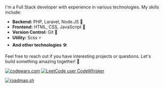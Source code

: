 I'm a Full Stack developer with experience in various technologies. My skills include:

- **Backend:** PHP, Laravel, Node.JS 🚀
- **Frontend:** HTML, CSS, JavaScript 🎨
- **Version Control:** Git 📜
- **Utility:** Scss ⚡
- **And other technologies** 🛠️

Feel free to reach out if you have interesting projects or questions. Let's build something amazing together! 🚀

 [![codewars.com](https://www.codewars.com/users/CodeWhisker/badges/small)](https://www.codewars.com/)
 [![LeetCode user CodeWhisker](https://img.shields.io/badge/dynamic/json?style=for-the-badge&labelColor=black&color=%23ffa116&label=Solved&query=solvedOverTotal&url=https%3A%2F%2Fleetcode-badge.vercel.app%2Fapi%2Fusers%2FCodeWhisker&logo=leetcode&logoColor=yellow)](https://leetcode.com/CodeWhisker/)

[![roadmap.sh](https://api.roadmap.sh/v1-badge/wide/649302eed99c9d67318ac2cd?variant=light&roadmaps=javascript%2Cfull-stack%2Cfrontend%2Cbackend)](https://roadmap.sh)

